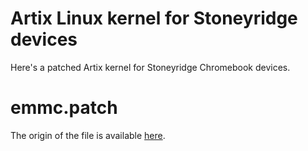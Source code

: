 # Artix Linux kernel for Stoneyridge devices

Here's a patched Artix kernel for Stoneyridge Chromebook devices.

# emmc.patch

The origin of the file is available [here](https://github.com/chrultrabook/linux-build-scripts).
